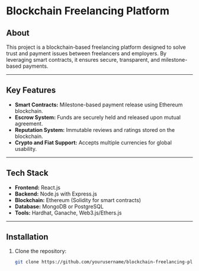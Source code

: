 # Blockchain Freelancing Platform

## About
This project is a blockchain-based freelancing platform designed to solve trust and payment issues between freelancers and employers. By leveraging smart contracts, it ensures secure, transparent, and milestone-based payments.

---

## Key Features
- **Smart Contracts:** Milestone-based payment release using Ethereum blockchain.
- **Escrow System:** Funds are securely held and released upon mutual agreement.
- **Reputation System:** Immutable reviews and ratings stored on the blockchain.
- **Crypto and Fiat Support:** Accepts multiple currencies for global usability.

---

## Tech Stack
- **Frontend:** React.js
- **Backend:** Node.js with Express.js
- **Blockchain:** Ethereum (Solidity for smart contracts)
- **Database:** MongoDB or PostgreSQL
- **Tools:** Hardhat, Ganache, Web3.js/Ethers.js

---

## Installation
1. Clone the repository:
   ```bash
   git clone https://github.com/yourusername/blockchain-freelancing-platform.git
